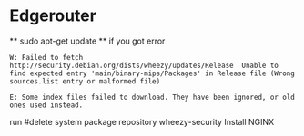 # Edgerouter

** sudo apt-get update **
if you got error  
```
W: Failed to fetch http://security.debian.org/dists/wheezy/updates/Release  Unable to find expected entry 'main/binary-mips/Packages' in Release file (Wrong sources.list entry or malformed file)

E: Some index files failed to download. They have been ignored, or old ones used instead.
```

run
#delete system package repository wheezy-security
Install NGINX

